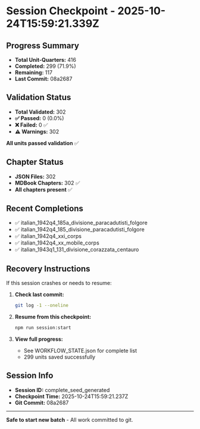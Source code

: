 # Session Checkpoint - 2025-10-24T15:59:21.339Z

## Progress Summary

- **Total Unit-Quarters:** 416
- **Completed:** 299 (71.9%)
- **Remaining:** 117
- **Last Commit:** 08a2687

## Validation Status

- **Total Validated:** 302
- **✅ Passed:** 0 (0.0%)
- **❌ Failed:** 0 ✅
- **⚠️ Warnings:** 302

**All units passed validation** ✅

## Chapter Status

- **JSON Files:** 302
- **MDBook Chapters:** 302 ✅
- **All chapters present** ✅

## Recent Completions

- ✅ italian_1942q4_185a_divisione_paracadutisti_folgore
- ✅ italian_1942q4_185_divisione_paracadutisti_folgore
- ✅ italian_1942q4_xxi_corps
- ✅ italian_1942q4_xx_mobile_corps
- ✅ italian_1943q1_131_divisione_corazzata_centauro

## Recovery Instructions

If this session crashes or needs to resume:

1. **Check last commit:**
   ```bash
   git log -1 --oneline
   ```

2. **Resume from this checkpoint:**
   ```bash
   npm run session:start
   ```

3. **View full progress:**
   - See WORKFLOW_STATE.json for complete list
   - 299 units saved successfully

## Session Info

- **Session ID:** complete_seed_generated
- **Checkpoint Time:** 2025-10-24T15:59:21.237Z
- **Git Commit:** 08a2687

---

**Safe to start new batch** - All work committed to git.
